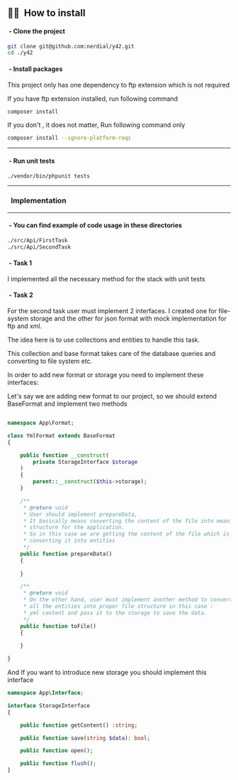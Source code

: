 ## 👨‍💻 &nbsp;How to install


#### &nbsp;-  Clone the project

```bash
git clone git@github.com:nerdial/y42.git
cd ./y42
```

#### &nbsp;- Install packages

This project only has one dependency to ftp extension which is not required

If you have ftp extension installed, run following command

```bash
composer install
```

If you don't  , it does not matter, Run following command only

```bash
composer install --ignore-platform-reqs
```

<hr>

#### &nbsp;- Run unit tests

```bash
./vendor/bin/phpunit tests
```

<hr>

### &nbsp; Implementation

<hr>

#### &nbsp;- You can find example of code usage in these directories

```bash
./src/Api/FirstTask
./src/Api/SecondTask
```


#### &nbsp;- Task 1

I implemented all the necessary method for the stack with unit tests



#### &nbsp;- Task 2

For the second task user must implement 2 interfaces.
I created one for file-system storage and the other for json format with mock implementation for ftp and xml.

The idea here is to use collections and entities to handle this task.

This collection and base format takes care of the database queries and converting to file system  etc.


In order to add new format or storage you need to implement these interfaces:


Let's say we are adding new format to our project,
so we should extend BaseFormat and implement two methods
```php

namespace App\Format;

class YmlFormat extends BaseFormat
{

    public function __construct(
        private StorageInterface $storage
    )
    {
        parent::__construct($this->storage);
    }

    /**
     * @return void
     * User should implement prepareData,
     * It basically means converting the content of the file into meaningful
     * structure for the application.
     * So in this case we are getting the content of the file which is yml and 
     * converting it into entities
     */
    public function prepareData()
    {
        
    }

    /**
     * @return void
     * On the other hand, user must implement another method to convert 
     * all the entities into proper file structure in this case :
     * yml content and pass it to the storage to save the data.
     */
    public function toFile()
    {
       
    }

}
```

And If you want to introduce new storage you should implement this interface

```php
namespace App\Interface;

interface StorageInterface
{

    public function getContent() :string;

    public function save(string $data): bool;

    public function open();

    public function flush();
}
```



